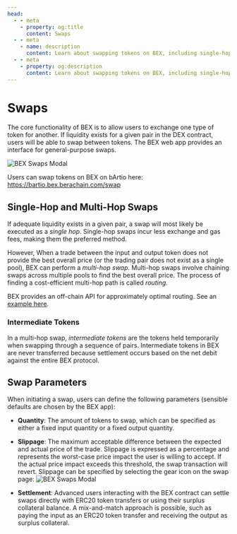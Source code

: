 ```yaml
---
head:
  - - meta
    - property: og:title
      content: Swaps
  - - meta
    - name: description
      content: Learn about swapping tokens on BEX, including single-hop and multi-hop swaps, and intermediate tokens.
  - - meta
    - property: og:description
      content: Learn about swapping tokens on BEX, including single-hop and multi-hop swaps, and intermediate tokens.
---
```


# Swaps

The core functionality of BEX is to allow users to exchange one type of token for another. If liquidity exists for a given pair in the DEX contract, users will be able to swap between tokens. The BEX web app provides an interface for general-purpose swaps.

![BEX Swaps Modal](/assets/bex-swap.png)

Users can swap tokens on BEX on bArtio here: https://bartio.bex.berachain.com/swap

## Single-Hop and Multi-Hop Swaps

If adequate liquidity exists in a given pair, a swap will most likely be executed as a _single hop_. Single-hop swaps incur less exchange and gas fees, making them the preferred method.

However, When a trade between the input and output token does not provide the best overall price (or the trading pair does not exist as a single pool), BEX can perform a _multi-hop swap_. Multi-hop swaps involve chaining swaps across multiple pools to find the best overall price. The process of finding a cost-efficient multi-hop path is called _routing_.

BEX provides an off-chain API for approximately optimal routing. See an [example here](https://bartio-bex-router.berachain-devnet.com/dex/route?fromAsset=0x7507c1dc16935B82698e4C63f2746A2fCf994dF8&toAsset=0xd6D83aF58a19Cd14eF3CF6fe848C9A4d21e5727c&amount=1000000000000000000).

### Intermediate Tokens

In a multi-hop swap, _intermediate tokens_ are the tokens held temporarily when swapping through a sequence of pairs. Intermediate tokens in BEX are never transferred because settlement occurs based on the net debit against the entire BEX protocol.

## Swap Parameters

When initiating a swap, users can define the following parameters (sensible defaults are chosen by the BEX app):

- **Quantity**: The amount of tokens to swap, which can be specified as either a fixed input quantity or a fixed output quantity.
- **Slippage**: The maximum acceptable difference between the expected and actual price of the trade. Slippage is expressed as a percentage and represents the worst-case price impact the user is willing to accept. If the actual price impact exceeds this threshold, the swap transaction will revert. Slippage can be specified by selecting the gear icon on the swap page:
  ![BEX Swaps Modal](/assets/bex-slippage.png)

- **Settlement**: Advanced users interacting with the BEX contract can settle swaps directly with ERC20 token transfers or using their surplus collateral balance. A mix-and-match approach is possible, such as paying the input as an ERC20 token transfer and receiving the output as surplus collateral.
